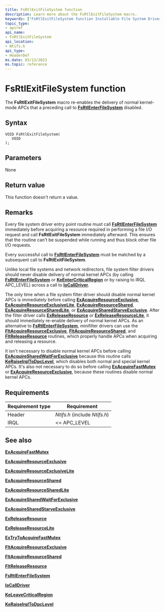 ```yaml
---
title: FsRtlExitFileSystem function
description: Learn more about the FsRtlExitFileSystem macro.
keywords: ["FsRtlExitFileSystem function Installable File System Drivers"]
topic_type:
- apiref
api_name:
- FsRtlExitFileSystem
api_location:
- Ntifs.h
api_type:
- HeaderDef
ms.date: 03/13/2023
ms.topic: reference
---
```


# FsRtlExitFileSystem function

The **FsRtlExitFileSystem** macro re-enables the delivery of normal kernel-mode APCs that a preceding call to [**FsRtlEnterFileSystem**](fsrtlenterfilesystem.md) disabled.

## Syntax

```ManagedCPlusPlus
VOID FsRtlExitFileSystem(
   VOID 
);
```

## Parameters

None

## Return value

This function doesn't return a value.

## Remarks

Every file system driver entry point routine must call [**FsRtlEnterFileSystem**](fsrtlenterfilesystem.md) immediately before acquiring a resource required in performing a file I/O request and call **FsRtlExitFileSystem** immediately afterward. This ensures that the routine can't be suspended while running and thus block other file I/O requests.

Every successful call to [**FsRtlEnterFileSystem**](fsrtlenterfilesystem.md) must be matched by a subsequent call to **FsRtlExitFileSystem**.

Unlike local file systems and network redirectors, file system filter drivers should never disable delivery of normal kernel APCs (by calling [**FsRtlEnterFileSystem**](fsrtlenterfilesystem.md) or [**KeEnterCriticalRegion**](/windows-hardware/drivers/ddi/ntddk/nf-ntddk-keentercriticalregion) or by raising to IRQL APC_LEVEL) across a call to [**IoCallDriver**](/windows-hardware/drivers/ddi/wdm/nf-wdm-iocalldriver).

The only time when a file system filter driver should disable normal kernel APCs is immediately before calling [**ExAcquireResourceExclusive**](../kernel/mmcreatemdl.md), [**ExAcquireResourceExclusiveLite**](/previous-versions/ff544351(v=vs.85)), [**ExAcquireResourceShared**](../kernel/mmcreatemdl.md), [**ExAcquireResourceSharedLite**](/previous-versions/ff544363(v=vs.85)), or [**ExAcquireSharedStarveExclusive**](/previous-versions/ff544367(v=vs.85)). After the filter driver calls [**ExReleaseResource**](../kernel/mmcreatemdl.md) or [**ExReleaseResourceLite**](/windows-hardware/drivers/ddi/wdm/nf-wdm-exreleaseresourcelite), it should immediately re-enable delivery of normal kernel APCs. As an alternative to [**FsRtlEnterFileSystem**](fsrtlenterfilesystem.md), minifilter drivers can use the [**FltAcquireResourceExclusive**](fltacquireresourceexclusive.md), [**FltAcquireResourceShared**](fltacquireresourceshared.md), and [**FltReleaseResource**](fltreleaseresource.md) routines, which properly handle APCs when acquiring and releasing a resource.

It isn't necessary to disable normal kernel APCs before calling [**ExAcquireSharedWaitForExclusive**](/previous-versions/ff544370(v=vs.85)) because this routine calls [**KeRaiseIrqlToDpcLevel**](/windows-hardware/drivers/ddi/wdm/nf-wdm-keraiseirqltodpclevel), which disables both normal and special kernel APCs. It's also not necessary to do so before calling [**ExAcquireFastMutex**](/previous-versions/windows/hardware/drivers/ff544337(v=vs.85)) or [**ExAcquireResourceExclusive**](../kernel/mmcreatemdl.md), because these routines disable normal kernel APCs.

## Requirements

| Requirement type | Requirement |
| ---------------- | ----------- |
| Header | *Ntifs.h* (include *Ntifs.h*) |
| IRQL   | <= APC_LEVEL |

## See also

[**ExAcquireFastMutex**](/previous-versions/windows/hardware/drivers/ff544337(v=vs.85))

[**ExAcquireResourceExclusive**](../kernel/mmcreatemdl.md)

[**ExAcquireResourceExclusiveLite**](/previous-versions/ff544351(v=vs.85))

[**ExAcquireResourceShared**](../kernel/mmcreatemdl.md)

[**ExAcquireResourceSharedLite**](/previous-versions/ff544363(v=vs.85))

[**ExAcquireSharedWaitForExclusive**](/previous-versions/ff544370(v=vs.85))

[**ExAcquireSharedStarveExclusive**](/previous-versions/ff544367(v=vs.85))

[**ExReleaseResource**](../kernel/mmcreatemdl.md)

[**ExReleaseResourceLite**](/windows-hardware/drivers/ddi/wdm/nf-wdm-exreleaseresourcelite)

[**ExTryToAcquireFastMutex**](/previous-versions/windows/hardware/drivers/ff545647(v=vs.85))

[**FltAcquireResourceExclusive**](fltacquireresourceexclusive.md)

[**FltAcquireResourceShared**](fltacquireresourceshared.md)

[**FltReleaseResource**](fltreleaseresource.md)

[**FsRtlEnterFileSystem**](fsrtlenterfilesystem.md)

[**IoCallDriver**](/windows-hardware/drivers/ddi/wdm/nf-wdm-iocalldriver)

[**KeLeaveCriticalRegion**](/windows-hardware/drivers/ddi/ntddk/nf-ntddk-keleavecriticalregion)

[**KeRaiseIrqlToDpcLevel**](/windows-hardware/drivers/ddi/wdm/nf-wdm-keraiseirqltodpclevel)
